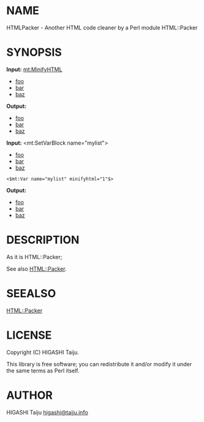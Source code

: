 # NAME

HTMLPacker - Another HTML code cleaner by a Perl module HTML::Packer

# SYNOPSIS

__Input:__
  <mt:MinifyHTML>
  <ul>
    <li>
      <a href="\#foo">foo</a>
    </li>
    <li>
      <a href="\#bar">bar</a>
    </li>
    <li>
      <a href="\#baz">baz</a>
    </li>
  </ul>
  </mt:MinifyHTML>

__Output:__
  <ul><li> <a href="\#foo">foo</a> </li><li> <a href="\#bar">bar</a> </li><li> <a href="\#baz">baz</a> </li></ul>

__Input:__
  <mt:SetVarBlock name="mylist">
  <ul>
    <li>
      <a href="\#foo">foo</a>
    </li>
    <li>
      <a href="\#bar">bar</a>
    </li>
    <li>
      <a href="\#baz">baz</a>
    </li>
  </ul>
  </mt:SetVarBlock>

    <$mt:Var name="mylist" minifyhtml="1"$>

__Output:__
  <ul><li> <a href="\#foo">foo</a> </li><li> <a href="\#bar">bar</a> </li><li> <a href="\#baz">baz</a> </li></ul>

# DESCRIPTION

As it is HTML::Packer;

See also [HTML::Packer](http://search.cpan.org/perldoc?HTML::Packer).

# SEEALSO

[HTML::Packer](http://search.cpan.org/perldoc?HTML::Packer)

# LICENSE

Copyright (C) HIGASHI Taiju.

This library is free software; you can redistribute it and/or modify
it under the same terms as Perl itself.

# AUTHOR

HIGASHI Taiju <higashi@taiju.info>

